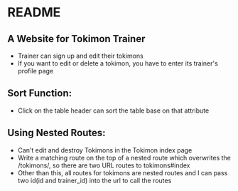 # README

## A Website for Tokimon Trainer

- Trainer can sign up and edit their tokimons
- If you want to edit or delete a tokimon, you have to enter its trainer's profile page 


## Sort Function:
- Click on the table header can sort the table base on that attribute

## Using Nested Routes:
- Can't edit and destroy Tokimons in the Tokimon index page
- Write a matching route on the top of a nested route which overwrites the /tokimons/, so there are two URL routes to tokimons#index
- Other than this, all routes for tokimons are nested routes and I can pass two id(id and trainer_id) into the url to call the routes
